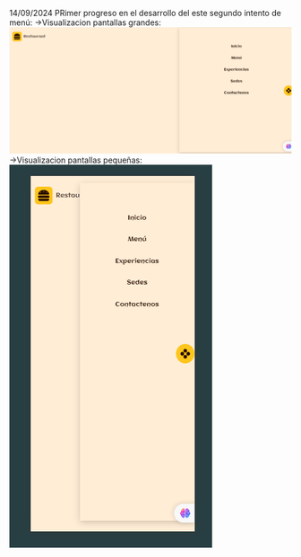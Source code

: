 14/09/2024 
PRimer progreso en el desarrollo del este segundo intento de menú:
->Visualizacion pantallas grandes:
![alt text](image.png)
->Visualizacion pantallas pequeñas:
![alt text](image-1.png)